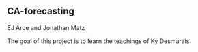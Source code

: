 ## CA-forecasting

EJ Arce and Jonathan Matz

The goal of this project is to learn the teachings of Ky Desmarais.